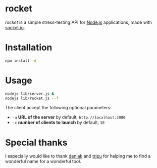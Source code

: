 
# rocket

*rocket* is a simple stress-testing API for [Node.js](http://nodejs.org/) applications, made with [socket.io](https://github.com/Automattic/socket.io).

# Installation

```bash
npm install -d
```

# Usage

```bash
nodejs lib/server.js &
nodejs lib/rocket.js --f
```

The client accept the following optional parameters:

* `-u` **URL of the server**
by default, `http://localhost:3000`
* `-c` **number of clients to launch**
by default, `10`

# Special thanks

I especially would like to thank [deniak](https://github.com/deniak) and [tripu](https://github.com/tripu) for helping me to find a wonderful name for a wonderful tool.

